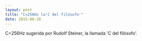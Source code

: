 ```yaml
---
layout: post
title: "C=256Hz la'C del filósofo'"
date: 2015-06-28
---
```

C=256Hz sugerida por Rudolf Steiner, la llamada 'C del filósofo'.
